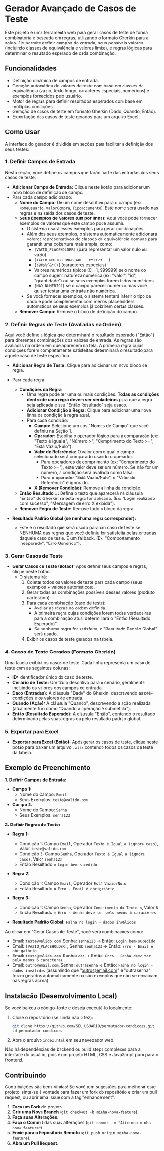 # Gerador Avançado de Casos de Teste

Este projeto é uma ferramenta web para gerar casos de teste de forma combinatória e baseada em regras, utilizando o formato Gherkin para a saída. Ele permite definir campos de entrada, seus possíveis valores (incluindo classes de equivalência e valores limite), e regras lógicas para determinar o resultado esperado de cada combinação.

## Funcionalidades

*   Definição dinâmica de campos de entrada.
*   Geração automática de valores de teste com base em classes de equivalência (vazio, texto longo, caracteres especiais, numéricos) e exemplos fornecidos pelo usuário.
*   Motor de regras para definir resultados esperados com base em múltiplas condições.
*   Geração de casos de teste em formato Gherkin (Dado, Quando, Então).
*   Exportação dos casos de teste gerados para um arquivo Excel.

## Como Usar

A interface do gerador é dividida em seções para facilitar a definição dos seus testes:

### 1. Definir Campos de Entrada

Nesta seção, você define os campos que farão parte das entradas dos seus casos de teste.

*   **Adicionar Campo de Entrada:** Clique neste botão para adicionar um novo bloco de definição de campo.
*   Para cada campo adicionado:
    *   **Nome do Campo:** Dê um nome descritivo para o campo (ex: `NomeUsuario`, `ValorCompra`, `TipoDocumento`). Este nome será usado nas regras e na saída dos casos de teste.
    *   **Seus Exemplos de Valores (um por linha):** Aqui você pode fornecer exemplos de valores que este campo pode assumir.
        *   O sistema usará esses exemplos para gerar combinações.
        *   Além dos seus exemplos, o sistema automaticamente adicionará valores representativos de classes de equivalência comuns para garantir uma cobertura mais ampla, como:
            *   `[VAZIO_PLACEHOLDER]` (para representar um valor nulo ou vazio)
            *   `[TEXTO_MUITO_LONGO_ABC...XYZ123...]`
            *   `[!@#$%^&*()]` (caracteres especiais)
            *   Valores numéricos típicos (0, -1, 999999) se o nome do campo sugerir natureza numérica (ex: "valor", "id", "quantidade") ou se seus exemplos forem todos numéricos.
            *   `[NAO_NUMERICO]` se o campo parecer numérico mas você quiser testar uma entrada não numérica.
        *   Se você fornecer exemplos, o sistema tentará inferir o tipo de dado e pode complementar com menos placeholders automáticos se seus exemplos já cobrirem certas classes.
    *   **Remover Campo:** Remove o bloco de definição do campo.

### 2. Definir Regras de Teste (Avaliadas na Ordem)

Aqui você define a lógica que determinará o resultado esperado ("Então") para diferentes combinações dos valores de entrada. As regras são avaliadas na ordem em que aparecem na tela. A primeira regra cujas condições forem completamente satisfeitas determinará o resultado para aquele caso de teste específico.

*   **Adicionar Regra de Teste:** Clique para adicionar um novo bloco de regra.
*   Para cada regra:
    *   **Condições da Regra:**
        *   Uma regra pode ter uma ou mais condições. **Todas as condições dentro de uma regra devem ser verdadeiras** para que a regra seja aplicada e seu "Então Resultado" seja usado.
        *   **Adicionar Condição à Regra:** Clique para adicionar uma nova linha de condição à regra atual.
        *   Para cada condição:
            *   **Campo:** Selecione um dos "Nomes de Campo" que você definiu na Seção 1.
            *   **Operador:** Escolha o operador lógico para a comparação (ex: "Texto é Igual a", "Número >", "Comprimento do Texto >=", "Está Vazio/Nulo").
            *   **Valor de Referência:** O valor com o qual o campo selecionado será comparado usando o operador.
                *   Para operadores de comprimento (ex: "Comprimento do Texto >="), este valor deve ser um número. Se não for um número, a condição será avaliada como falsa.
                *   Para o operador "Está Vazio/Nulo", o "Valor de Referência" é ignorado.
            *   **X (Remover Condição):** Remove a linha da condição.
    *   **Então Resultado =:** Defina o texto que aparecerá na cláusula "Então" do Gherkin se esta regra for aplicada. (Ex: "Login realizado com sucesso", "Mensagem de erro X exibida").
    *   **Remover Regra de Teste:** Remove todo o bloco da regra.

*   **Resultado Padrão Global (se nenhuma regra corresponder):**
    *   Este é o resultado que será usado para um caso de teste se NENHUMA das regras que você definiu for satisfeita pelas entradas daquele caso de teste. É um fallback. (Ex: "Comportamento inesperado", "Erro Genérico").

### 3. Gerar Casos de Teste

*   **Gerar Casos de Teste (Botão):** Após definir seus campos e regras, clique neste botão.
    *   O sistema irá:
        1.  Coletar todos os valores de teste para cada campo (seus exemplos + valores automáticos).
        2.  Gerar todas as combinações possíveis desses valores (produto cartesiano).
        3.  Para cada combinação (caso de teste):
            *   Avaliar as regras na ordem definida.
            *   A primeira regra cujas condições forem todas verdadeiras para a combinação atual determinará o "Então (Resultado Esperado)".
            *   Se nenhuma regra for satisfeita, o "Resultado Padrão Global" será usado.
        4.  Exibir os casos de teste gerados na tabela.

### 4. Casos de Teste Gerados (Formato Gherkin)

Uma tabela exibirá os casos de teste. Cada linha representa um caso de teste com as seguintes colunas:

*   **ID:** Identificador único do caso de teste.
*   **Cenário de Teste:** Um título descritivo para o cenário, geralmente incluindo os valores dos campos de entrada.
*   **Dado (Entradas):** A cláusula "Dado" do Gherkin, descrevendo as pré-condições e os valores de entrada.
*   **Quando (Ação):** A cláusula "Quando", descrevendo a ação realizada (atualmente fixo como "Quando a operação é submetida").
*   **Então (Resultado Esperado):** A cláusula "Então", contendo o resultado determinado pelas suas regras ou pelo resultado padrão global.

### 5. Exportar para Excel

*   **Exportar para Excel (Botão):** Após gerar os casos de teste, clique neste botão para baixar um arquivo `.xlsx` contendo todos os casos de teste da tabela.

## Exemplo de Preenchimento

**1. Definir Campos de Entrada:**

*   **Campo 1:**
    *   Nome do Campo: `Email`
    *   Seus Exemplos: `teste@valido.com`
*   **Campo 2:**
    *   Nome do Campo: `Senha`
    *   Seus Exemplos: `senha123`

**2. Definir Regras de Teste:**

*   **Regra 1:**
    *   Condição 1: Campo `Email`, Operador `Texto é Igual a (ignora caso)`, Valor `teste@valido.com`
    *   Condição 2: Campo `Senha`, Operador `Texto é Igual a (ignora caso)`, Valor `senha123`
    *   Então Resultado = `Login bem-sucedido`
*   **Regra 2:**
    *   Condição 1: Campo `Email`, Operador `Está Vazio/Nulo`
    *   Então Resultado = `Erro - Email é obrigatório`
*   **Regra 3:**
    *   Condição 1: Campo `Senha`, Operador `Comprimento do Texto <`, Valor `6`
    *   Então Resultado = `Erro - Senha deve ter pelo menos 6 caracteres`

*   **Resultado Padrão Global:** `Falha no login - dados inválidos`

Ao clicar em "Gerar Casos de Teste", você verá combinações como:

*   Email: `teste@valido.com`, Senha: `senha123` -> Então: `Login bem-sucedido`
*   Email: `[VAZIO_PLACEHOLDER]`, Senha: `senha123` -> Então: `Erro - Email é obrigatório`
*   Email: `teste@valido.com`, Senha: `abc` -> Então: `Erro - Senha deve ter pelo menos 6 caracteres`
*   Email: `outro@email.com`, Senha: `outrasenha` -> Então: `Falha no login - dados inválidos` (assumindo que "outro@email.com" e "outrasenha" foram gerados automaticamente ou são exemplos que não se encaixam nas regras acima).

## Instalação (Desenvolvimento Local)

Se você baixou o código-fonte e deseja executá-lo localmente:

1.  Clone o repositório (se ainda não o fez):
    ```bash
    git clone https://github.com/SEU_USUARIO/permutador-condicoes.git
    cd permutador-condicoes
    ```
2.  Abra o arquivo `index.html` em seu navegador web.

Não há dependências de backend ou build steps complexos para a interface do usuário, pois é um projeto HTML, CSS e JavaScript puro para o frontend.

## Contribuindo

Contribuições são bem-vindas! Se você tem sugestões para melhorar este projeto, sinta-se à vontade para fazer um fork do repositório e criar um pull request, ou abrir uma issue com a tag "enhancement".

1.  **Faça um Fork** do projeto.
2.  **Crie uma Nova Branch** (`git checkout -b minha-nova-feature`).
3.  **Faça suas Alterações**.
4.  **Faça o Commit** das suas alterações (`git commit -m "Adiciona minha nova feature"`).
5.  **Envie para o Repositório Remoto** (`git push origin minha-nova-feature`).
6.  **Abra um Pull Request**.
